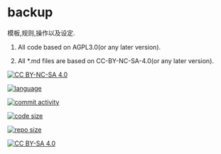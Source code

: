 <!--
 * @Github: https://github.com/Certseeds/backup
 * @Organization: SUSTech
 * @Author: nanoseeds
 * @Date: 2020-02-04 13:08:54
 * @LastEditors: nanoseeds
 * @LastEditTime: 2020-07-05 10:01:48
 -->
# backup

模板,规则,操作以及设定.

1. All code based on AGPL3.0(or any later version).

2. All *.md files are based on CC-BY-NC-SA-4.0(or any later version).

[![CC BY-NC-SA 4.0](https://img.shields.io/badge/License-CC%20BY--NC--SA%204.0-orange)][cc_by_nc_sa_4_0]  

[![language](https://img.shields.io/github/languages/top/Certseeds/backup?color=%23330099)]() 

[![commit activity](https://img.shields.io/github/commit-activity/m/Certseeds/backup?color=%230066FF)](https://github.com/Certseeds/backup/commits/master) 

[![code size](https://img.shields.io/github/languages/code-size/Certseeds/backup?color=%230099CC)]() 

[![repo size](https://img.shields.io/github/repo-size/Certseeds/backup?color=%23CC9900)]()

[![CC BY-SA 4.0][cc_by_nc_sa_4_0_image]][cc_by_nc_sa_4_0]

[cc_by_nc_sa_4_0]: https://creativecommons.org/licenses/by-nc-sa/4.0/

[cc_by_nc_sa_4_0_image]: https://licensebuttons.net/l/by-nc-sa/4.0/88x31.png
